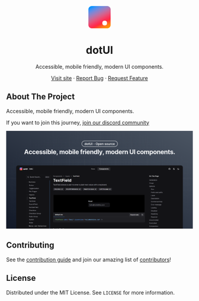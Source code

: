 <div align="center">
  <a href="https://github.com/mehdibha/dotUI">
    <img src="/www/public/images/logo.png" alt="Logo" width="60" height="60">
  </a>
  <h1 align="center">dotUI</h1>
  <p align="center">
    Accessible, mobile friendly, modern UI components.
  </p>
  <p>
    
   <a href="https://dotui.org">Visit site</a>
    ·
    <a href="https://github.com/mehdibha/dotUI/issues">Report Bug</a>
    ·
    <a href="https://github.com/mehdibha/dotUI/issues">Request Feature</a>
  </p>
</div>

<!-- ABOUT THE PROJECT -->

## About The Project

Accessible, mobile friendly, modern UI components.

If you want to join this journey, <a href="https://discord.gg/DXpj5V2fU8">join our discord community</a>

<img src="/www/public/images/thumbnail.png">

<!-- CONTRIBUTING -->

## Contributing

See the [contribution guide](CONTRIBUTING.md) and join our amazing list of [contributors](https://github.com/mehdibha/dotUI/graphs/contributors)!

<!-- LICENSE -->

## License

Distributed under the MIT License. See `LICENSE` for more information.

[contributors-shield]: https://img.shields.io/github/contributors/mehdibha/dotUI.svg?style=for-the-badge
[contributors-url]: https://github.com/mehdibha/dotUI/graphs/contributors
[forks-shield]: https://img.shields.io/github/forks/mehdibha/dotUI.svg?style=for-the-badge
[forks-url]: https://github.com/mehdibha/dotUI.svg/network/members
[stars-shield]: https://img.shields.io/github/stars/mehdibha/dotUI.svg?style=for-the-badge
[stars-url]: https://github.com/mehdibha/dotUI.svg/stargazers
[issues-shield]: https://img.shields.io/github/issues/mehdibha/dotUI.svg?style=for-the-badge
[issues-url]: https://github.com/mehdibha/dotUI.svg/issues
[license-shield]: https://img.shields.io/github/license/mehdibha/dotUI.svg?style=for-the-badge
[license-url]: https://github.com/mehdibha/dotUI.svg/blob/master/LICENSE.txt
